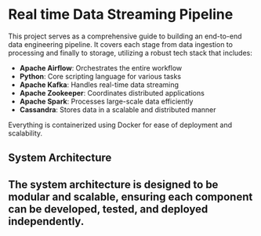 
# Real time Data Streaming Pipeline

This project serves as a comprehensive guide to building an end-to-end data engineering pipeline. It covers each stage from data ingestion to processing and finally to storage, utilizing a robust tech stack that includes:

- **Apache Airflow**: Orchestrates the entire workflow
- **Python**: Core scripting language for various tasks
- **Apache Kafka**: Handles real-time data streaming
- **Apache Zookeeper**: Coordinates distributed applications
- **Apache Spark**: Processes large-scale data efficiently
- **Cassandra**: Stores data in a scalable and distributed manner

Everything is containerized using Docker for ease of deployment and scalability.

## System Architecture

The system architecture is designed to be modular and scalable, ensuring each component can be developed, tested, and deployed independently.
---
